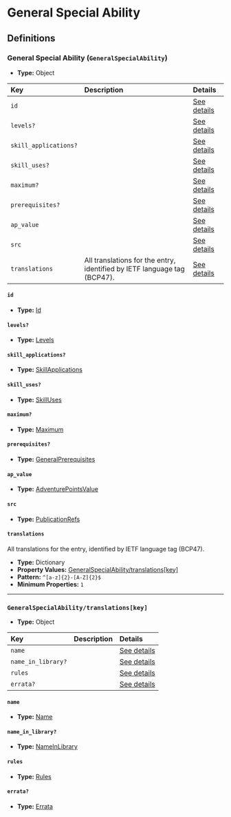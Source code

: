 # General Special Ability

## Definitions

### <a name="GeneralSpecialAbility"></a> General Special Ability (`GeneralSpecialAbility`)

- **Type:** Object

Key | Description | Details
:-- | :-- | :--
`id` |  | <a href="#GeneralSpecialAbility/id">See details</a>
`levels?` |  | <a href="#GeneralSpecialAbility/levels">See details</a>
`skill_applications?` |  | <a href="#GeneralSpecialAbility/skill_applications">See details</a>
`skill_uses?` |  | <a href="#GeneralSpecialAbility/skill_uses">See details</a>
`maximum?` |  | <a href="#GeneralSpecialAbility/maximum">See details</a>
`prerequisites?` |  | <a href="#GeneralSpecialAbility/prerequisites">See details</a>
`ap_value` |  | <a href="#GeneralSpecialAbility/ap_value">See details</a>
`src` |  | <a href="#GeneralSpecialAbility/src">See details</a>
`translations` | All translations for the entry, identified by IETF language tag (BCP47). | <a href="#GeneralSpecialAbility/translations">See details</a>

#### <a name="GeneralSpecialAbility/id"></a> `id`

- **Type:** <a href="../_Activatable.md#Id">Id</a>

#### <a name="GeneralSpecialAbility/levels"></a> `levels?`

- **Type:** <a href="../_Activatable.md#Levels">Levels</a>

#### <a name="GeneralSpecialAbility/skill_applications"></a> `skill_applications?`

- **Type:** <a href="../_Activatable.md#SkillApplications">SkillApplications</a>

#### <a name="GeneralSpecialAbility/skill_uses"></a> `skill_uses?`

- **Type:** <a href="../_Activatable.md#SkillUses">SkillUses</a>

#### <a name="GeneralSpecialAbility/maximum"></a> `maximum?`

- **Type:** <a href="../_Activatable.md#Maximum">Maximum</a>

#### <a name="GeneralSpecialAbility/prerequisites"></a> `prerequisites?`

- **Type:** <a href="../_Prerequisite.md#GeneralPrerequisites">GeneralPrerequisites</a>

#### <a name="GeneralSpecialAbility/ap_value"></a> `ap_value`

- **Type:** <a href="../_Activatable.md#AdventurePointsValue">AdventurePointsValue</a>

#### <a name="GeneralSpecialAbility/src"></a> `src`

- **Type:** <a href="../source/_PublicationRef.md#PublicationRefs">PublicationRefs</a>

#### <a name="GeneralSpecialAbility/translations"></a> `translations`

All translations for the entry, identified by IETF language tag (BCP47).

- **Type:** Dictionary
- **Property Values:** <a href="#GeneralSpecialAbility/translations[key]">GeneralSpecialAbility/translations[key]</a>
- **Pattern:** `^[a-z]{2}-[A-Z]{2}$`
- **Minimum Properties:** `1`

---

### <a name="GeneralSpecialAbility/translations[key]"></a> `GeneralSpecialAbility/translations[key]`

- **Type:** Object

Key | Description | Details
:-- | :-- | :--
`name` |  | <a href="#GeneralSpecialAbility/translations[key]/name">See details</a>
`name_in_library?` |  | <a href="#GeneralSpecialAbility/translations[key]/name_in_library">See details</a>
`rules` |  | <a href="#GeneralSpecialAbility/translations[key]/rules">See details</a>
`errata?` |  | <a href="#GeneralSpecialAbility/translations[key]/errata">See details</a>

#### <a name="GeneralSpecialAbility/translations[key]/name"></a> `name`

- **Type:** <a href="../_Activatable.md#Name">Name</a>

#### <a name="GeneralSpecialAbility/translations[key]/name_in_library"></a> `name_in_library?`

- **Type:** <a href="../_Activatable.md#NameInLibrary">NameInLibrary</a>

#### <a name="GeneralSpecialAbility/translations[key]/rules"></a> `rules`

- **Type:** <a href="../_Activatable.md#Rules">Rules</a>

#### <a name="GeneralSpecialAbility/translations[key]/errata"></a> `errata?`

- **Type:** <a href="../source/_Erratum.md#Errata">Errata</a>
